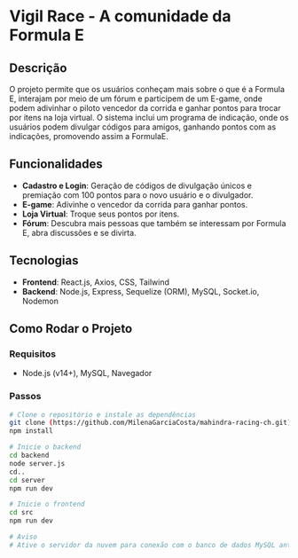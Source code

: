 # Vigil Race - A comunidade da Formula E

## Descrição

O projeto permite que os usuários conheçam mais sobre o que é a Formula E, interajam por meio de um fórum e participem de um E-game, onde podem adivinhar o piloto vencedor da corrida e ganhar pontos para trocar por itens na loja virtual. O sistema inclui um programa de indicação, onde os usuários podem divulgar códigos para amigos, ganhando pontos com as indicações, promovendo assim a FormulaE.

## Funcionalidades

- **Cadastro e Login**: Geração de códigos de divulgação únicos e premiação com 100 pontos para o novo usuário e o divulgador.
- **E-game**: Adivinhe o vencedor da corrida para ganhar pontos.
- **Loja Virtual**: Troque seus pontos por itens.
- **Fórum**: Descubra mais pessoas que também se interessam por Formula E, abra discussões e se divirta.

## Tecnologias

- **Frontend**: React.js, Axios, CSS, Tailwind
- **Backend**: Node.js, Express, Sequelize (ORM), MySQL, Socket.io, Nodemon

## Como Rodar o Projeto

### Requisitos

- Node.js (v14+), MySQL, Navegador

### Passos

```bash
# Clone o repositório e instale as dependências
git clone (https://github.com/MilenaGarciaCosta/mahindra-racing-ch.git)
npm install

# Inicie o backend
cd backend
node server.js
cd..
cd server
npm run dev

# Inicie o frontend
cd src
npm run dev

# Aviso
# Ative o servidor da nuvem para conexão com o banco de dados MySQL antes de iniciar a aplicação.

